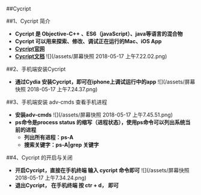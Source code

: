 ##Cycript

##1、Cycript 简介
- **Cycript 是 Objective-C++ 、ES6（javaScript）、java等语言的混合物**
- **Cycript 可以用来探索、修改、调试正在运行的Mac、iOS App**
- **[Cycript官网](http://www.cycript.org)**
- **[Cycript文档](http://www.script.org/manual)**
![](/assets/屏幕快照 2018-05-17 上午7.22.02.png)


##2、手机端安装Cycript
- **通过Cydia 安装Cycript，即可在iphone上调试运行中的app**
![](/assets/屏幕快照 2018-05-17 上午7.24.37.png)


##3、手机端安装 adv-cmds  查看手机进程
- **安装adv-cmds**
![](/assets/屏幕快照 2018-05-17 上午7.45.51.png)
- **ps命令是process status 的缩写（进程状态），使用ps命令可以列出系统当前的进程**
    - **列出所有进程：ps-A**
    - **搜索关键字：ps-A|grep 关键字**

##4、Cycript 的开启与关闭
- **开启Cycript，直接在手机终端 输入 cycript 命令即可**
    ![](/assets/屏幕快照 2018-05-17 上午7.34.24.png)
- **退出Cycript， 在手机终端 按 ctr + d， 即可**




